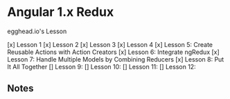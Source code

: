 # Angular 1.x Redux

egghead.io's Lesson

[x] Lesson 1
[x] Lesson 2
[x] Lesson 3
[x] Lesson 4
[x] Lesson 5: Create Reusable Actions with Action Creators 
[x] Lesson 6: Integrate ngRedux 
[x] Lesson 7: Handle Multiple Models by Combining Reducers 
[x] Lesson 8: Put It All Together 
[] Lesson 9: 
[] Lesson 10: 
[] Lesson 11: 
[] Lesson 12: 

## Notes
